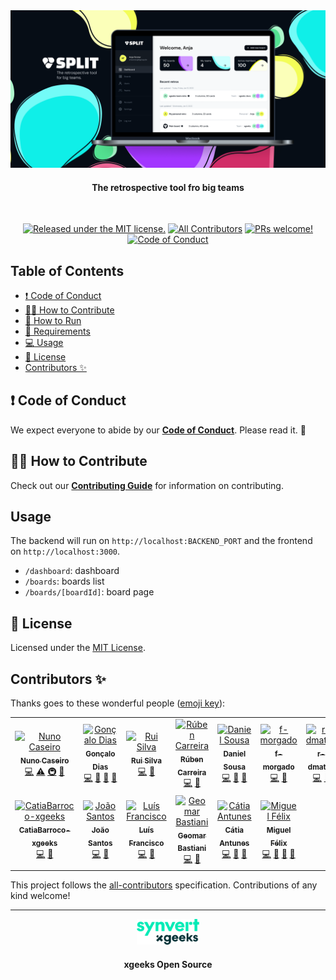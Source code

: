 <img src=".github/IMAGES/split-repo-img.png" alt="SPLIT" />
<h4 align="center">The retrospective tool fro big teams</h4>

<br>

<div align="center">

[![Released under the MIT license.](https://img.shields.io/badge/license-MIT-blue.svg)](./LICENSE)
[![All Contributors][all-contributors-badge]](#contributors)
[![PRs welcome!](https://img.shields.io/badge/PRs-welcome-brightgreen.svg)](./CONTRIBUTING)
[![Code of Conduct][coc-badge]][coc]

</div>

## Table of Contents

- [❗ Code of Conduct](#-code-of-conduct)
- [🙌🏻 How to Contribute](#--how-to-contribute)
- [🏃 How to Run](https://github.com/xgeekshq/split/wiki/How-to-run)
- [📃 Requirements](https://github.com/xgeekshq/split/wiki/Requirements)
- [:computer: Usage](#usage)
- [📝 License](#-license)
- [Contributors ✨](#contributors-)

## ❗ Code of Conduct

We expect everyone to abide by our [**Code of Conduct**](.github/CODE_OF_CONDUCT.md). Please read it. 🤝

## 🙌🏻 How to Contribute

Check out our [**Contributing Guide**](.github/CONTRIBUTING.md) for information on contributing.

## Usage

The backend will run on `http://localhost:BACKEND_PORT` and the frontend on `http://localhost:3000`.

- `/dashboard`: dashboard
- `/boards`: boards list
- `/boards/[boardId]`: board page

## 📝 License

Licensed under the [MIT License](./LICENSE).

## Contributors ✨

Thanks goes to these wonderful people ([emoji key](https://allcontributors.org/docs/en/emoji-key)):

<!-- ALL-CONTRIBUTORS-LIST:START - Do not remove or modify this section -->
<!-- prettier-ignore-start -->
<!-- markdownlint-disable -->
<table>
  <tbody>
    <tr>
      <td align="center"><a href="https://github.com/nunocaseiro"><img src="https://avatars.githubusercontent.com/u/90208434?v=4?s=50" width="50px;" alt="Nuno Caseiro"/><br /><sub><b>Nuno Caseiro</b></sub></a><br /><a href="https://github.com/xgeekshq/split/commits?author=nunocaseiro" title="Code">💻</a> <a href="https://github.com/xgeekshq/split/commits?author=nunocaseiro" title="Tests">⚠️</a> <a href="#infra-nunocaseiro" title="Infrastructure (Hosting, Build-Tools, etc)">🚇</a> <a href="https://github.com/xgeekshq/split/commits?author=nunocaseiro" title="Documentation">📖</a></td>
      <td align="center"><a href="https://github.com/gfdias"><img src="https://avatars.githubusercontent.com/u/5095726?v=4?s=50" width="50px;" alt="Gonçalo Dias"/><br /><sub><b>Gonçalo Dias</b></sub></a><br /><a href="https://github.com/xgeekshq/split/commits?author=gfdias" title="Code">💻</a> <a href="https://github.com/xgeekshq/split/pulls?q=is%3Apr+reviewed-by%3Agfdias" title="Reviewed Pull Requests">👀</a> <a href="https://github.com/xgeekshq/split/commits?author=gfdias" title="Documentation">📖</a> <a href="#projectManagement-gfdias" title="Project Management">📆</a></td>
      <td align="center"><a href="https://github.com/rpvsilva"><img src="https://avatars.githubusercontent.com/u/25325644?v=4?s=50" width="50px;" alt="Rui Silva"/><br /><sub><b>Rui Silva</b></sub></a><br /><a href="https://github.com/xgeekshq/split/commits?author=rpvsilva" title="Code">💻</a> <a href="https://github.com/xgeekshq/split/pulls?q=is%3Apr+reviewed-by%3Arpvsilva" title="Reviewed Pull Requests">👀</a></td>
      <td align="center"><a href="https://github.com/RubenMCCarreira"><img src="https://avatars.githubusercontent.com/u/75999036?v=4?s=50" width="50px;" alt="Rúben Carreira"/><br /><sub><b>Rúben Carreira</b></sub></a><br /><a href="https://github.com/xgeekshq/split/commits?author=RubenMCCarreira" title="Code">💻</a> <a href="https://github.com/xgeekshq/split/pulls?q=is%3Apr+reviewed-by%3ARubenMCCarreira" title="Reviewed Pull Requests">👀</a></td>
      <td align="center"><a href="https://daniel-sousa.com"><img src="https://avatars.githubusercontent.com/u/104842894?v=4?s=50" width="50px;" alt="Daniel Sousa"/><br /><sub><b>Daniel Sousa</b></sub></a><br /><a href="https://github.com/xgeekshq/split/commits?author=dsousa12" title="Code">💻</a> <a href="https://github.com/xgeekshq/split/commits?author=dsousa12" title="Documentation">📖</a> <a href="https://github.com/xgeekshq/split/pulls?q=is%3Apr+reviewed-by%3Adsousa12" title="Reviewed Pull Requests">👀</a></td>
      <td align="center"><a href="https://github.com/f-morgado"><img src="https://avatars.githubusercontent.com/u/99803749?v=4?s=50" width="50px;" alt="f-morgado"/><br /><sub><b>f-morgado</b></sub></a><br /><a href="https://github.com/xgeekshq/split/commits?author=f-morgado" title="Code">💻</a> <a href="https://github.com/xgeekshq/split/commits?author=f-morgado" title="Documentation">📖</a></td>
      <td align="center"><a href="https://github.com/r-dmatos"><img src="https://avatars.githubusercontent.com/u/100219341?v=4?s=50" width="50px;" alt="r-dmatos"/><br /><sub><b>r-dmatos</b></sub></a><br /><a href="https://github.com/xgeekshq/split/commits?author=r-dmatos" title="Code">💻</a> <a href="https://github.com/xgeekshq/split/commits?author=r-dmatos" title="Documentation">📖</a></td>
    </tr>
    <tr>
      <td align="center"><a href="https://github.com/CatiaBarroco-xgeeks"><img src="https://avatars.githubusercontent.com/u/104831678?v=4?s=50" width="50px;" alt="CatiaBarroco-xgeeks"/><br /><sub><b>CatiaBarroco-xgeeks</b></sub></a><br /><a href="https://github.com/xgeekshq/split/commits?author=CatiaBarroco-xgeeks" title="Code">💻</a> <a href="https://github.com/xgeekshq/split/commits?author=CatiaBarroco-xgeeks" title="Documentation">📖</a></td>
      <td align="center"><a href="https://github.com/joaosantos99"><img src="https://avatars.githubusercontent.com/u/68588265?v=4?s=50" width="50px;" alt="João Santos"/><br /><sub><b>João Santos</b></sub></a><br /><a href="https://github.com/xgeekshq/split/commits?author=joaosantos99" title="Code">💻</a> <a href="https://github.com/xgeekshq/split/commits?author=joaosantos99" title="Documentation">📖</a></td>
      <td align="center"><a href="https://github.com/dvpfran"><img src="https://avatars.githubusercontent.com/u/67462841?v=4?s=50" width="50px;" alt="Luís Francisco"/><br /><sub><b>Luís Francisco</b></sub></a><br /><a href="https://github.com/xgeekshq/split/commits?author=dvpfran" title="Code">💻</a> <a href="https://github.com/xgeekshq/split/commits?author=dvpfran" title="Documentation">📖</a></td>
      <td align="center"><a href="https://github.com/geomarb"><img src="https://avatars.githubusercontent.com/u/33127565?v=4?s=50" width="50px;" alt="Geomar Bastiani"/><br /><sub><b>Geomar Bastiani</b></sub></a><br /><a href="https://github.com/xgeekshq/split/commits?author=geomarb" title="Code">💻</a> <a href="https://github.com/xgeekshq/split/commits?author=geomarb" title="Documentation">📖</a></td>
      <td align="center"><a href="https://github.com/CatiaAntunes96"><img src="https://avatars.githubusercontent.com/u/59372326?v=4?s=50" width="50px;" alt="Cátia Antunes"/><br /><sub><b>Cátia Antunes</b></sub></a><br /><a href="https://github.com/xgeekshq/split/commits?author=CatiaAntunes96" title="Code">💻</a> <a href="https://github.com/xgeekshq/split/commits?author=CatiaAntunes96" title="Documentation">📖</a> <a href="https://github.com/xgeekshq/split/pulls?q=is%3Apr+reviewed-by%3ACatiaAntunes96" title="Reviewed Pull Requests">👀</a></td>
      <td align="center"><a href="https://github.com/miguel-felix1"><img src="https://avatars.githubusercontent.com/u/87712174?v=4?s=50" width="50px;" alt="Miguel Félix"/><br /><sub><b>Miguel Félix</b></sub></a><br /><a href="https://github.com/xgeekshq/split/commits?author=miguel-felix1" title="Code">💻</a> <a href="https://github.com/xgeekshq/split/issues?q=author%3Amiguel-felix1" title="Bug reports">🐛</a> <a href="https://github.com/xgeekshq/split/pulls?q=is%3Apr+reviewed-by%3Amiguel-felix1" title="Reviewed Pull Requests">👀</a> <a href="#userTesting-miguel-felix1" title="User Testing">📓</a></td>
    </tr>
  </tbody>
</table>

<!-- markdownlint-restore -->
<!-- prettier-ignore-end -->

<!-- ALL-CONTRIBUTORS-LIST:END -->

This project follows the [all-contributors](https://github.com/all-contributors/all-contributors) specification. Contributions of any kind welcome!

[all-contributors-badge]: https://img.shields.io/github/all-contributors/xgeekshq/divide-and-conquer?color=orange&style=flat-square
[coc]: .github/CODE_OF_CONDUCT.md
[coc-badge]: https://img.shields.io/badge/code%20of-conduct-ff69b4.svg?style=flat-square

---

<p align="center">
  <a align="center" href="https://www.xgeeks.io/">
    <img alt="xgeeks" src=".github/IMAGES/xgeeks_Logo_Black.svg" width="100">
  </a>
</p>
<h4 align="center">xgeeks Open Source</h4>

